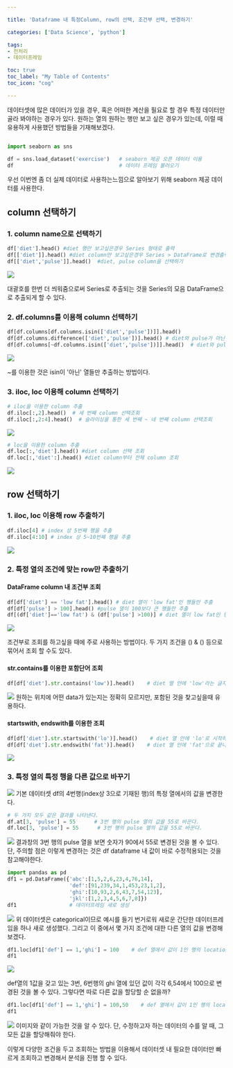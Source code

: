 ```yaml
---

title: 'Dataframe 내 특정Column, row의 선택, 조건부 선택, 변경하기'

categories: ['Data Science', 'python']

tags: 
- 전처리
- 데이터프레임

toc: true
toc_label: "My Table of Contents"
toc_icon: "cog"

---
```



데이터셋에 많은 데이터가 있을 경우, 혹은 어떠한 계산을 필요로 할 경우 특정 데이터만 골라 봐야하는 경우가 있다. 원하는 열의 원하는 행만 보고 싶은 경우가 있는데, 이럴 때 유용하게 사용했던 방법들을 기재해보겠다.


```python

import seaborn as sns

df = sns.load_dataset('exercise')   # seaborn 제공 오픈 데이터 이용
df                                  # 데이터 프레임 불러오기

```

우선 이번엔 좀 더 실제 데이터로 사용하는느낌으로 알아보기 위해 seaborn 제공 데이터를 사용한다.

## column 선택하기
### 1. column name으로 선택하기

```python
df['diet'].head() #diet 행만 보고싶은경우 Series 형태로 출력
df[['diet']].head() #diet column만 보고싶은경우 Series > DataFrame로 변경출력
df[['diet','pulse']].head()  #diet, pulse column을 선택하기
```

![](https://images.velog.io/images/dlskawns/post/e4604db0-0dac-40a4-b7ad-a35a29813b39/image.png)

대괄호를 한번 더 씌워줌으로써 Series로 추출되는 것을 Series의 모음 DataFrame으로 추출되게 할 수 있다. 

### 2. df.columns를 이용해 column 선택하기

```python
df[df.columns[df.columns.isin(['diet','pulse'])]].head()
df[df.columns.difference(['diet','pulse'])].head() # diet와 pulse가 아닌 열만 추출
df[df.columns[~df.columns.isin(['diet','pulse'])]].head()  # diet와 pulse가 아닌 열만 추출
```
![](https://images.velog.io/images/dlskawns/post/e54604f5-0b31-4f35-86d5-781dd5730e5f/image.png)

~를 이용한 것은 isin이 '아닌' 열들만 추출하는 방법이다.

### 3. iloc, loc 이용해 column 선택하기

```python
# iloc을 이용한 column 추출
df.iloc[:,2].head()  # 세 번째 column 선택조회
df.iloc[:,2:4].head()  # 슬라이싱을 통한 세 번째 ~ 네 번째 column 선택조회
```
![](https://images.velog.io/images/dlskawns/post/e5d56028-93ad-44c8-bf4b-9efd9f9df236/image.png)

```python 
# loc을 이용한 column 추출
df.loc[:,'diet'].head() #diet column 선택 조회
df.loc[:,'diet':].head() #diet column부터 전체 column 조회
```

![](https://images.velog.io/images/dlskawns/post/d0ae2750-1576-4254-b6bc-dd88a355838d/image.png)

## row 선택하기
### 1. iloc, loc 이용해 row 추출하기

```python
df.iloc[4] # index 상 5번째 행을 추출
df.iloc[4:10] # index 상 5~10번째 행을 추출
```

![](https://images.velog.io/images/dlskawns/post/680a0cda-68e0-422b-a3c6-c416c2343819/image.png)

### 2. 특정 열의 조건에 맞는 row만 추출하기
#### DataFrame column 내 조건부 조회
```python
df[df['diet'] == 'low fat'].head() # diet 열이 'low fat'인 행들만 추출
df[df['pulse'] > 100].head() #pulse 열이 100보다 큰 행들만 추출
df[(df['diet']=='low fat') & (df['pulse'] >100)] # diet 열이 low fat인 행 중에 pulse열이 100 이상인 열만 추출
```

![](https://images.velog.io/images/dlskawns/post/75dddacf-a5b2-4c39-81ca-5718fedcec93/image.png)

조건부로 조회를 하고싶을 때에 주로 사용하는 방법이다. 두 가지 조건을 () & () 등으로 묶어서 조회 할 수도 있다.
#### str.contains를 이용한 포함단어 조회

```python
df[df['diet'].str.contains('low')].head()    # diet 열 안에 'low'라는 글자를 포함한 행 추출
```
![](https://images.velog.io/images/dlskawns/post/31a0add8-816b-4330-a209-1908cdcc81b0/image.png)
원하는 위치에 어떤 data가 있는지는 정확히 모르지만, 포함된 것을 찾고싶을때 유용하다.
#### startswith, endswith를 이용한 조회

```python
df[df['diet'].str.startswith('lo')].head()    # diet 열 안에 'lo'로 시작하는 행 추출
df[df['diet'].str.endswith('fat')].head()    # diet 열 안에 'fat'으로 끝나는 행 추출
```
![](https://images.velog.io/images/dlskawns/post/90373975-28d6-4f8a-8bf1-f3b1fb59b4d0/image.png)

### 3. 특정 열의 특정 행을 다른 값으로 바꾸기

![](https://images.velog.io/images/dlskawns/post/073bc46d-23cd-4829-a233-03b7e2bf6eb6/image.png)
기본 데이터셋 df의 4번행(index상 3으로 기재된 행)의 특정 열에서의 값을 변경한다.

```python 
# 두 가지 모두 같은 결과를 나타낸다.
df.at[3, 'pulse'] = 55      # 3번 행의 pulse 열의 값을 55로 바꾼다.
df.loc[3, 'pulse'] = 55      # 3번 행의 pulse 열의 값을 55로 바꾼다.
```
![](https://images.velog.io/images/dlskawns/post/09382d63-299a-4c4c-971e-94e6acd6f143/image.png)
결과창의 3번 행의 pulse 열을 보면 숫자가 90에서 55로 변경된 것을 볼 수 있다.
단, 주의할 점은 이렇게 변경하는 것은 df dataframe 내 값이 바로 수정적용되는 것을 참고해야한다.

```python
import pandas as pd
df1 = pd.DataFrame({'abc':[1,5,2,6,23,4,76,14],
                    'def':[91,239,34,1,453,23,1,2],
                    'ghi':[10,93,2,6,43,7,54,123],
                    'jkl':[1,2,3,4,5,6,7,8]})
df1                 # 데이터프레임 새로 생성
```
![](https://images.velog.io/images/dlskawns/post/c56175ee-e0dc-4bf8-aaad-d669f839e502/image.png)
위 데이터셋은 categorical이므로 예시를 들기 번거로워 새로운 간단한 데이터프레임을 하나 새로 생성했다. 그리고 이 중에서 몇 가지 조건에 대한 다른 열의 값을 변경해보겠다.
```python
df1.loc[df1['def'] == 1,'ghi'] = 100    # def 열에서 값이 1인 행의 location 중 ghi 열의 값을 100으로 할당한다.
df1
```
![](https://images.velog.io/images/dlskawns/post/bebb2cb4-f228-4a40-941d-9dbc4ecae2de/image.png)

def열의 1값을 갖고 있는 3번, 6번행의 ghi 열에 있던 값이 각각 6,54에서 100으로 변경된 것을 볼 수 있다. 그렇다면 따로 다른 값을 할당할 순 없을까?
```python
df1.loc[df1['def'] == 1,'ghi'] = 100,50    # def 열에서 값이 1인 행의 location 중 ghi 열의 값을 각각 100과 50으로 할당한다..
df1
```
![](https://images.velog.io/images/dlskawns/post/253fbe0c-43bc-40ef-8b93-87b4220697a8/image.png)
이미지와 같이 가능한 것을 알 수 있다. 단, 수정하고자 하는 데이터의 수를 알 때, 그 모든 값을 할당해줘야 한다.




이렇게 다양한 조건을 두고 조회하는 방법을 이용해서 데이터셋 내 필요한 데이터만 빠르게 조회하고 변경해서 분석을 진행 할 수 있다. 

